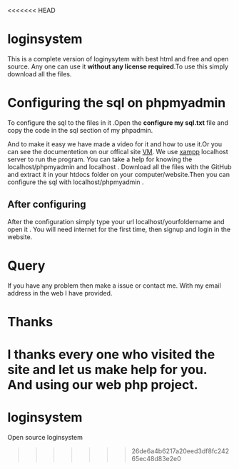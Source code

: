 <<<<<<< HEAD
# loginsystem 

This is a complete version of loginysytem with best html and free and open source. Any one can use it **without any license required**.To use this simply download all the files.

# Configuring the sql on phpmyadmin

To configure the sql to the files in it .Open the **configure my sql.txt** file and copy the code in the sql section of my phpadmin.

And to make it easy we have made a video for it and how to use it.Or you can see the documentetion on our offical site [VM](http://gestyy.com/wPEag9). We use [xampp](http://gestyy.com/wPEaYu) localhost server to run the program. You can take a help for knowing the localhost/phpmyadmin and localhost . Download all the files with the GitHub and extract it in your htdocs folder on your computer/website.Then you can configure the sql with localhost/phpmyadmin .

## After configuring 

After the configuration simply type your url localhost/yourfoldername and open it . You will need internet for the first time, then signup and login in the website.

# Query 

If you have any problem then make a issue or contact me. With my email address in the web I have provided.

# Thanks

I thanks every one who visited the site and let us make help for you. And using our web php project.
=======
# loginsystem
Open source loginsystem
>>>>>>> 26de6a4b6217a20eed3df8fc24265ec48d83e2e0
